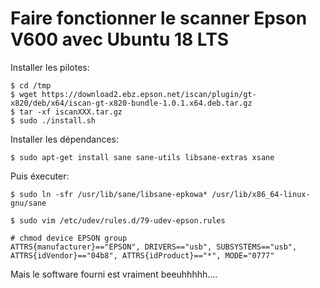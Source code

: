 # Faire fonctionner le scanner Epson V600 avec Ubuntu 18 LTS

Installer les pilotes:

	$ cd /tmp	
	$ wget https://download2.ebz.epson.net/iscan/plugin/gt-x820/deb/x64/iscan-gt-x820-bundle-1.0.1.x64.deb.tar.gz
	$ tar -xf iscanXXX.tar.gz
	$ sudo ./install.sh

Installer les dépendances:

	$ sudo apt-get install sane sane-utils libsane-extras xsane

Puis éxecuter:

	$ sudo ln -sfr /usr/lib/sane/libsane-epkowa* /usr/lib/x86_64-linux-gnu/sane

	$ sudo vim /etc/udev/rules.d/79-udev-epson.rules

	# chmod device EPSON group
	ATTRS{manufacturer}=="EPSON", DRIVERS=="usb", SUBSYSTEMS=="usb", ATTRS{idVendor}=="04b8", ATTRS{idProduct}=="*", MODE="0777"

Mais le software fourni est vraiment beeuhhhhh....
